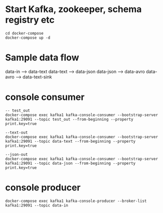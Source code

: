 # Start Kafka, zookeeper, schema registry etc
```
cd docker-compose
docker-compose up -d
```


# Sample data flow

data-in  --> data-text
data-text --> data-json
data-json --> data-avro
data-avro --> data-text-sink

# console consumer
```
-- test_out
docker-compose exec kafka1 kafka-console-consumer --bootstrap-server kafka1:29091 --topic test_out --from-beginning --property print.key=true

--text-out
docker-compose exec kafka1 kafka-console-consumer --bootstrap-server kafka1:29091 --topic data-text --from-beginning --property print.key=true

--json-out
docker-compose exec kafka1 kafka-console-consumer --bootstrap-server kafka1:29091 --topic data-json --from-beginning --property print.key=true
```

# console producer
```
docker-compose exec kafka1 kafka-console-producer --broker-list kafka1:29091 --topic data-in
```

